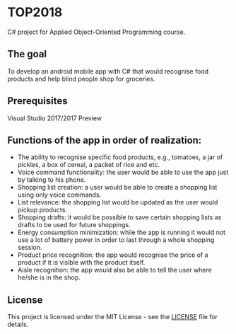 # TOP2018
C# project for Applied Object-Oriented Programming course.

## The goal
To develop an android mobile app with C# that would recognise food products and help blind people shop for groceries.

## Prerequisites
Visual Studio 2017/2017 Preview

## Functions of the app in order of realization:
- The ability to recognise specific food products, e.g., tomatoes, a jar of pickles, a box of cereal, a packet of rice and etc.
- Voice command functionality: the user would be able to use the app just by talking to his phone.
- Shopping list creation: a user would be able to create a shopping list using only voice commands.
- List relevance: the shopping list would be updated as the user would pickup products.
- Shopping drafts: it would be possible to save certain shopping lists as drafts to be used for future shoppings.
- Energy consumption minimization: while the app is running it would not use a lot of battery power in order to last through a whole shopping session.
- Product price recognition: the app would recognise the price of a product if it is visible with the product itself.
- Aisle recognition: the app would also be able to tell the user where he/she is in the shop.

## License
This project is licensed under the MIT License - see the [LICENSE](LICENSE) file for details.
